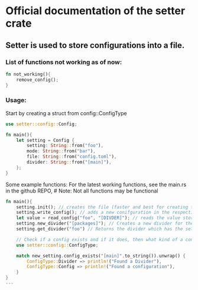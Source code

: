 # Official documentation of the setter crate

## Setter is used to store configurations into a file.

### List of functions not working as of now:

```rust
fn not_working(){
    remove_config();
}
```

### Usage:

Start by creating a struct from config::ConfigType

```rust
use setter::config::Config;

fn main(){
    let setting = Config {
        setting: String::from("foo"),
        mode: String::from("bar"),
        file: String::from("config.toml"),
        divider: String::from("[main]"),
    };
}


```

Some example functions:
For the latest working functions, see the main.rs in the github REPO, # Note: Not all functions may be functional


```rust
fn main(){
    setting.init(); // creates the file (faster and best for creating the first setting)
    setting.write_config(); // adds a new conifguration in the respective divider
    let value = read_config("foo", "[DIVDER]"); // reads the value stored for the setting 'foo' inside the [DIVIDER] and returns an Option<String>
    setting.new_divider("[packages]"); // Creates a new divider for the setting struct / file
    setting.get_divider("foo") // Returns the divider which has the setting 'foo' (only the first divider)

    // Check if a config exists and if it does, then what kind of a config it is (requires
    use setter::config::ConfigType;

    match new_setting.config_exists("[main]".to_string()).unwrap() {
        ConfigType::Divider => println!("Found a Divider"),
        ConfigType::Config => println!("Found a configuration"),
    }
}
---


